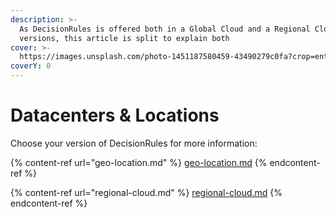 ```yaml
---
description: >-
  As DecisionRules is offered both in a Global Cloud and a Regional Cloud
  versions, this article is split to explain both
cover: >-
  https://images.unsplash.com/photo-1451187580459-43490279c0fa?crop=entropy&cs=srgb&fm=jpg&ixid=MnwxOTcwMjR8MHwxfHNlYXJjaHwxfHxnbG9iZXxlbnwwfHx8fDE2MzkxNTA0MzI&ixlib=rb-1.2.1&q=85
coverY: 0
---
```


# Datacenters & Locations

Choose your version of DecisionRules for more information:

{% content-ref url="geo-location.md" %}
[geo-location.md](geo-location.md)
{% endcontent-ref %}

{% content-ref url="regional-cloud.md" %}
[regional-cloud.md](regional-cloud.md)
{% endcontent-ref %}
